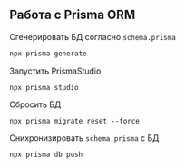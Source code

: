 <h2>Работа с Prisma ORM</h2>

Сгенерировать БД согласно `schema.prisma`

```bash
npx prisma generate
```

Запустить PrismaStudio

```
npx prisma studio
```

Cбросить БД

```
npx prisma migrate reset --force
```

Снихронизировать `schema.prisma` с БД

```
npx prisma db push
```
